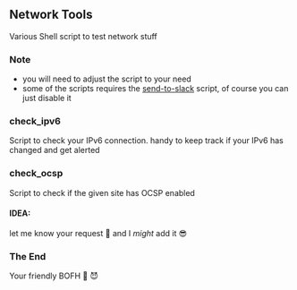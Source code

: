 ## Network Tools
Various Shell script to test network stuff

### Note
- you will need to adjust the script to your need
- some of the scripts requires the [send-to-slack](https://github.com/my10c/send-to-slack-go) script,
  of course you can just disable it


### check_ipv6
Script to check your IPv6 connection. handy to keep track if your IPv6 has changed and get alerted

### check_ocsp
Script to check if the given site has OCSP enabled

#### IDEA:
 let me know your request 👻  and I *might* add it 😎

### The End
Your friendly BOFH 🦄 😈          
